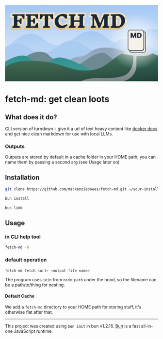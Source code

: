 ![fetch-md: get clean loots](https://github.com/mackenziebowes/fetch-md/blob/main/display/FetchMD.png)

# fetch-md: get clean loots

## What does it do?

CLI version of turndown - give it a url of text heavy content like [docker docs](https://docs.docker.com/engine/network/) and get nice clean markdown for use with local LLMs.

### Outputs

Outputs are stored by default in a cache folder in your HOME path, you can name them by passing a second arg (see Usage later on)

## Installation

```bash
git clone https://github.com/mackenziebowes/fetch-md.git ~/your-install-here
```

```bash
bun install
```

```bash
bun link
```

## Usage

### in CLI help tool

```bash
fetch-md -h
```

### default operation

```bash
fetch-md fetch <url> <output file name>
```

The program uses `join` from `node:path` under the hood, so the filename can be a path/to/thing for nesting.

#### Default Cache

We add a `fetch-md` directory to your HOME path for storing stuff, it's otherwise flat after that.

---

This project was created using `bun init` in bun v1.2.16. [Bun](https://bun.sh) is a fast all-in-one JavaScript runtime.
